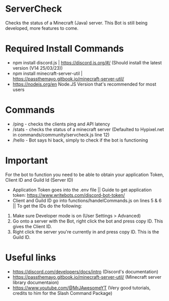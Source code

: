 # ServerCheck
 Checks the status of a Minecraft (Java) server. This Bot is still being developed, more features to come.
# Required Install Commands
- npm install discord.js   |    https://discord.js.org/#/ (Should install the latest version (V14 25/03/23))
- npm install minecraft-server-util    |    https://passthemayo.gitbook.io/minecraft-server-util/
- https://nodejs.org/en Node.JS Version that's recommended for most users
# Commands
- /ping  - checks the clients ping and API latency
- /stats - checks the status of a minecraft server (Defaulted to Hypixel.net in commands/community/servcheck.js line 12)
- /hello - Bot says hi back, simply to check if the bot is functioning
# Important
For the bot to function you need to be able to obtain your application Token, Client ID and Guild Id (Server ID)
- Application Token goes into the .env file || Guide to get application token: https://www.writebots.com/discord-bot-token/
- Client and Guild ID go into functions/handelCommands.js on lines 5 & 6 ||
To get the IDs do the following:
1. Make sure Developer mode is on (User Settings > Advanced)
2. Go onto a server with the Bot, right click the bot and press copy ID. This gives the Client ID.
3. Right click the server you're currently in and press copy ID. This is the Guild ID.

# Useful links
- https://discord.com/developers/docs/intro (Discord's documentation)
- https://passthemayo.gitbook.io/minecraft-server-util/ (Minecraft server library documentaion)
- https://www.youtube.com/@MrJAwesomeYT (Very good tutorials, credits to him for the Slash Command Package)
